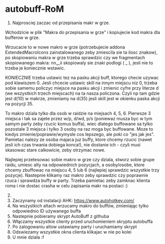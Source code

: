# autobuff-RoM
1. Najprosciej zaczac od przepisania makr w grze.

  Wchodzicie w plik "Makra do przepisania w grze" i kopiujecie kod makra dla bufferow w grze.
  
  Wrzucacie to w nowe makro w grze (potrzebujecie addona ExtendedMacroIcons zainstalowanego zeby zmiescila sie ta ilosc znakow), po skopiowaniu makra w grze trzeba sprawdzic czy we fragmentach skopiowanego makra: nn,__,__,ii skopiowaly sie znaki podlogi ( _ ), jesli nie to trzeba je koniecznie wstawic.
  
  KONIECZNIE trzeba ustawic tez na pasku akcji buff, ktorego checie uzywac pod klawiszem 0. Jesli chcecie ustawic skill na innym miejscu niz 0, trzeba sobie samemu policzyc miejsce na pasku akcji i zmienic cyfre przy literze d (we wszystkich trzech miejscach) na ta nasza policzona. Czyli np tam gdzie jest d(10) w makrze, zmieniamy na d(35) jesli skill jest w okienku paska akcji na pozycji 35.
  
  To makro dziala tylko dla osob w raidzie na miejsach 4, 5, 6. Pierwsze 3 miejsca i tak sa zajete przez w/p, d/wd, p/s (poniewaz musza byc w tym samym party zeby rzucic komus buffa), wiec dlatego buffowane sa tylko pozostale 3 miejsca i tylko 3 osoby na raz moga byc buffowane. Moze to kiedys zmienie/poprawie/wymysle cos lepszego, ale poki co "jes jak jes". Pamietac nalezy ze osoba majaca juz buffy, ktore chcemy rzucic (nawet jesli ich czas trwania dobiega konca!), nie dostanie ich - czyli musi skasowac stare calkowicie, zeby otrzymac nowe.
  
  Najlepiej przetesowac sobie makro w grze czy dziala, stworz sobie grupe raidu, umiesc alty na odpowiednich pozycjach, a osoby/osobe, ktore chcemy zbuffowac na miejscu 4, 5 lub 6 (najlepiej sprawdzic wszystkie trzy pozycje). Nastepnie klikamy raz makro zeby sprawdzic czy poprawnie rzuca i sprawdza buffy w party. Trzeba pamietac zeby zamknac klienta roma i nie dostac crasha w celu zapisania makr na postaci :)
  
2.
3. Zaczynamy od instalacji AHK: https://www.autohotkey.com/
4. Na wszystkich altach wrzucamy makro do buffów, zmieniając tylko odpowiednio ID używanego buffa
5. Nastepnie pobieramy skrypt AutoBuff z githuba
6. Włączamy wszystkie clienty przed uruchomieniem skryptu autobuffa
7. Po zalogowaniu altow ustawiamy party i uruchamiamy skrypt
8. Odswiezamy wszystkie okna clienta klikajac w nie po kolei
9. U mnie dziala :f
